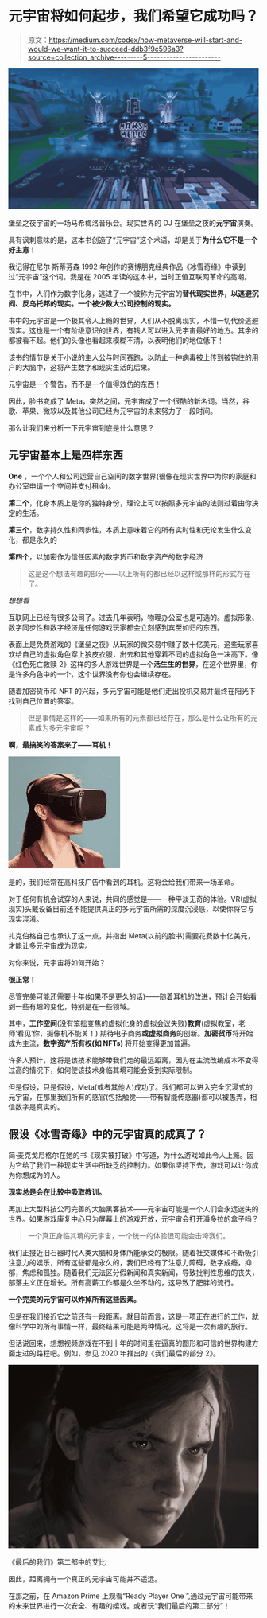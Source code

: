 # 元宇宙将如何起步，我们希望它成功吗？

> 原文：<https://medium.com/codex/how-metaverse-will-start-and-would-we-want-it-to-succeed-ddb3f9c596a3?source=collection_archive---------5----------------------->

![](img/fddb306929c40390ca23d26db66ee249.png)

堡垒之夜宇宙的一场马希梅洛音乐会。现实世界的 DJ 在堡垒之夜的**元宇宙**演奏。

具有讽刺意味的是，这本书创造了“元宇宙”这个术语，却是关于**为什么它不是一个好主意！**

我记得在尼尔·斯蒂芬森 1992 年创作的赛博朋克经典作品《冰雪奇缘》中读到过“元宇宙”这个词。我是在 2005 年读的这本书，当时正值互联网革命的高潮。

在书中，人们作为数字化身，逃进了一个被称为元宇宙的**替代现实世界，以逃避沉闷、反乌托邦的现实。一个被少数大公司控制的现实。**

书中的元宇宙是一个极其令人上瘾的世界，人们从不脱离现实，不惜一切代价逃避现实。这也是一个有阶级意识的世界，有钱人可以进入元宇宙最好的地方。其余的都被看不起。他们的头像也看起来模糊不清，以表明他们的地位低下！

该书的情节是关于小说的主人公与时间赛跑，以防止一种病毒被上传到被钩住的用户的大脑中，这将产生数字和现实生活的后果。

元宇宙是一个警告，而不是一个值得效仿的东西！

因此，脸书变成了 Meta，突然之间，元宇宙成了一个很酷的新名词。当然，谷歌、苹果、微软以及其他公司已经为元宇宙的未来努力了一段时间。

那么让我们来分析一下元宇宙到底是什么意思？

## 元宇宙基本上是四样东西

**One** ，一个个人和公司运营自己空间的数字世界(很像在现实世界中为你的家庭和办公室申请一个空间并支付租金)。

**第二个**，化身本质上是你的独特身份，理论上可以按照多元宇宙的法则过着由你决定的生活。

**第三个**，数字持久性和同步性，本质上意味着它的所有实时性和无论发生什么变化，都是永久的

**第四个**，以加密作为信任因素的数字货币和数字资产的数字经济

> 这是这个想法有趣的部分——以上所有的都已经以这样或那样的形式存在了。

*想想看*

互联网上已经有很多公司了。过去几年表明，物理办公室也是可选的。虚拟形象、数字同步性和数字经济是任何游戏玩家都会立刻感到宾至如归的东西。

表面上是免费游戏的《堡垒之夜》从玩家的微交易中赚了数十亿美元，这些玩家喜欢给自己的虚拟角色穿上狼皮衣服，出去和其他穿着不同的虚拟角色一决高下。像《红色死亡救赎 2》这样的多人游戏世界是一个**活生生的世界**，在这个世界里，你是许多角色中的一个，这个世界没有你也会继续存在。

随着加密货币和 NFT 的兴起，多元宇宙可能是他们走出投机交易并最终在阳光下找到自己位置的答案。

> 但是事情是这样的——如果所有的元素都已经存在，那么是什么让所有的元素成为多元宇宙呢？

**啊，最搞笑的答案来了——耳机！**

![](img/ca407351428fc435f5abb524c5eccdff.png)

是的，我们经常在高科技广告中看到的耳机。这将会给我们带来一场革命。

对于任何有机会试穿的人来说，共同的感觉是——一种平淡无奇的体验。VR(虚拟现实)头戴设备目前还不能提供真正的多元宇宙所需的深度沉浸感，以使你将它与现实混淆。

扎克伯格自己也承认了这一点，并指出 Meta(以前的脸书)需要花费数十亿美元，才能让多元宇宙成为现实。

对你来说，元宇宙将如何开始？

**很正常！**

尽管完美可能还需要十年(如果不是更久的话)——随着耳机的改进，预计会开始看到一些有趣的变化，特别是在一些领域。

其中，**工作空间**(没有笨拙变焦的虚拟化身的虚拟会议失败)**教育**(虚拟教室，老师‘看见’你，摄像机不能关！).期待电子商务**或虚拟商务**的创新。**加密货币**将开始成为主流，**数字资产所有权(如 NFTs)** 将开始变得更加普遍。

许多人预计，这将是该技术能够带我们走的最远距离，因为在主流改编成本不变得过高的情况下，如何使该技术身临其境可能会受到实际限制。

但是假设，只是假设，Meta(或者其他人)成功了。我们都可以进入完全沉浸式的元宇宙，在那里我们所有的感官(包括触觉——带有智能传感器)都可以被愚弄，相信数字是真实的。

## 假设《冰雪奇缘》中的元宇宙真的成真了？

简·麦克戈尼格尔在她的书《现实被打破》中写道，为什么游戏如此令人上瘾。因为它给了我们一种现实生活中所缺乏的控制力。如果你坚持下去，游戏可以让你成为你想成为的人。

**现实总是会在比较中吸取教训。**

再加上大型科技公司完善的大脑黑客技术——元宇宙可能是一个人们会永远迷失的世界。如果游戏康复中心只为屏幕上的游戏开放，元宇宙会打开潘多拉的盒子吗？

> 一个真正身临其境的元宇宙，一个统一的体验很可能会击垮我们。

我们正接近旧石器时代人类大脑和身体所能承受的极限。随着社交媒体和不断吸引注意力的娱乐，所有这些都是永久的，我们已经有了注意力障碍，数字成瘾，抑郁，焦虑和孤独。随着我们无法区分假新闻和真实新闻，导致批判性思维的丧失，部落主义正在增长。所有高薪工作都是久坐不动的，这导致了肥胖的流行。

**一个完美的元宇宙可以炸掉所有这些因素。**

但是在我们接近它之前还有一段距离。就目前而言，这是一项正在进行的工作，就像科学中的所有事情一样，最终结果可能是两种情况。这将是一次有趣的旅行。

但话说回来，想想视频游戏在不到十年的时间里在逼真的图形和可信的世界构建方面走过的路程吧。例如，参见 2020 年推出的《我们最后的部分 2》。

![](img/d2799cbbe593b4662e56b864c696d0f1.png)

《最后的我们》第二部中的艾比

因此，距离拥有一个真正的元宇宙可能并不遥远。

在那之前，在 Amazon Prime 上观看“Ready Player One ”,通过元宇宙可能带来的未来世界进行一次安全、有趣的嬉戏。或者玩“我们最后的第二部分”！